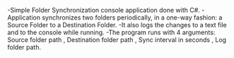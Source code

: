 -Simple Folder Synchronization console application done with C#.
-Application synchronizes two folders periodically, in a one-way fashion: a Source Folder to a Destination Folder.
-It also logs the changes to a text file and to the console while running.
-The program runs with 4 arguments: Source folder path , Destination folder path , Sync interval in seconds , Log folder path.
